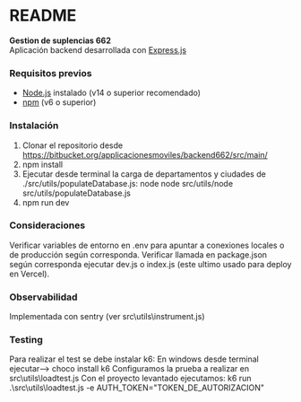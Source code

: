 # README #

**Gestion de suplencias 662**  
Aplicación backend desarrollada con [Express.js](https://expressjs.com/)

### Requisitos previos
- [Node.js](https://nodejs.org/) instalado (v14 o superior recomendado)
- [npm](https://www.npmjs.com/) (v6 o superior)

### Instalación
1. Clonar el repositorio desde https://bitbucket.org/applicacionesmoviles/backend662/src/main/
2. npm install
3. Ejecutar desde terminal la carga de departamentos y ciudades de ./src/utils/populateDatabase.js:
   node node src/utils/node src/utils/populateDatabase.js
4. npm run dev

### Consideraciones
Verificar variables de entorno en .env para apuntar a conexiones locales o de producción según corresponda.
Verificar llamada en package.json según corresponda ejecutar dev.js o index.js (este ultimo usado para deploy en Vercel).

### Observabilidad
Implementada con sentry (ver src\utils\instrument.js)

### Testing
Para realizar el test se debe instalar k6:
   En windows desde terminal ejecutar--> choco install k6
Configuramos la prueba a realizar en src\utils\loadtest.js
Con el proyecto levantado ejecutamos: k6 run .\src\utils\loadtest.js -e AUTH_TOKEN="TOKEN_DE_AUTORIZACION"
